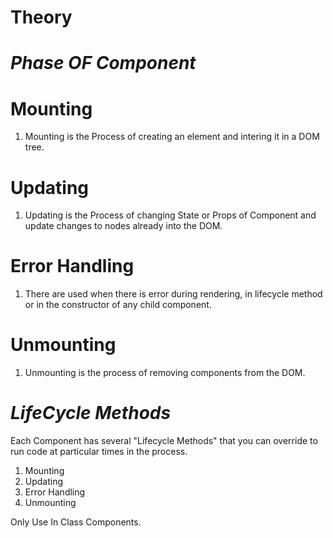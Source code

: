# Theory

# _Phase OF Component_

# Mounting
1. Mounting is the Process of creating an element and intering it in a DOM tree.

# Updating 
1. Updating is the Process of changing State or Props of Component and update changes to nodes already into the DOM.

# Error Handling
1. There are used when there is error during rendering, in lifecycle method or in the constructor of any child component.

# Unmounting
1. Unmounting is the process of removing components from the DOM.

# _LifeCycle Methods_

Each Component has several "Lifecycle Methods" that you can override to run code at particular times in the process.

1. Mounting
2. Updating
3. Error Handling
4. Unmounting

Only Use In Class Components.
